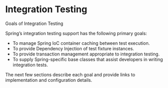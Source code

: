 # Integration Testing

Goals of Integration Testing

Spring’s integration testing support has the following primary goals:

- To manage Spring IoC container caching between test execution.
- To provide Dependency Injection of test fixture instances.
- To provide transaction management appropriate to integration testing.
- To supply Spring-specific base classes that assist developers in writing integration tests.

The next few sections describe each goal and provide links to implementation and configuration details.